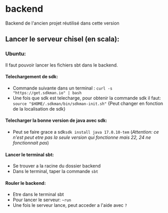 # backend

Backend de l'ancien projet réutilisé dans cette version


## Lancer le serveur chisel (en scala): 

### Ubuntu:
Il faut pouvoir lancer les fichiers sbt dans le backend.

#### Telechargement de sdk: 
- Commande suivante dans un terminal : ```curl -s "https://get.sdkman.io" | bash```
- Une fois que sdk est telecharge, pour obtenir la commande sdk il faut: ```source "$HOME/.sdkman/bin/sdkman-init.sh"``` {Peut changer en fonction de la localisation de sdk}

#### Telecharger la bonne version de java avec sdk:
- Peut se faire grace a sdk```sdk install java 17.0.10-tem``` (*Attention: ce n'est peut etre pas la seule version qui fonctionne mais 22, 24 ne fonctionnait pas*)

#### Lancer le terminal sbt:
- Se trouver a la racine du dossier backend
- Dans le terminal, taper la commande ```sbt```

#### Rouler le backend:
- Etre dans le terminal sbt
- Pour lancer le serveur: ```~run```
- Une fois le serveur lance, peut acceder a l'aide avec ```?```